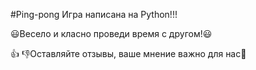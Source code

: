 #Ping-pong
Игра написана на Python!!!

😃Весело и класно проведи время с другом!😃

👍 👎Оставляйте отзывы, ваше мнение важно для нас💪
